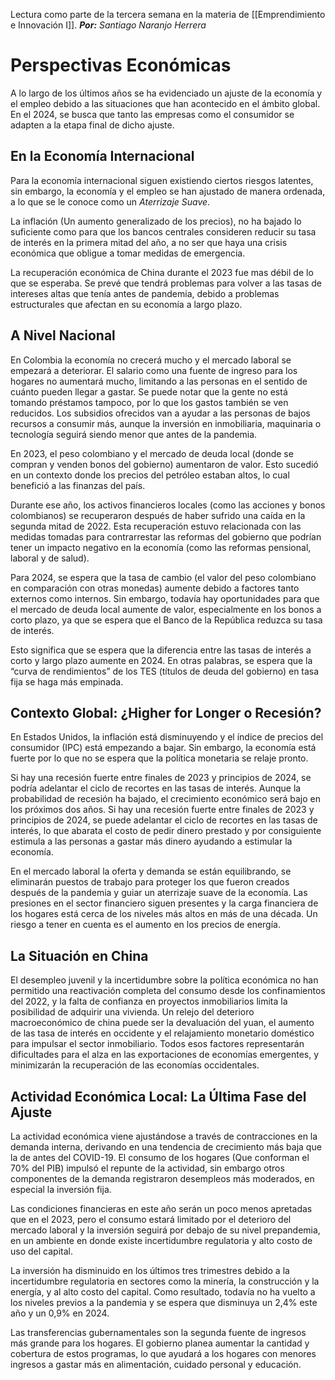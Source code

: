 Lectura como parte de la tercera semana en la materia de [[Emprendimiento e Innovación I]].
***Por:*** *Santiago Naranjo Herrera*

# Perspectivas Económicas
A lo largo de los últimos años se ha evidenciado un ajuste de la economía y el empleo debido a las situaciones que han acontecido en el ámbito global. En el 2024, se busca que tanto las empresas como el consumidor se adapten a la etapa final de dicho ajuste. 

## En la Economía Internacional

Para la economía internacional siguen existiendo ciertos riesgos latentes, sin embargo, la economía y el empleo se han ajustado de manera ordenada, a lo que se le conoce como un *Aterrizaje Suave*.

La inflación (Un aumento generalizado de los precios), no ha bajado lo suficiente como para que los bancos centrales consideren reducir su tasa de interés en la primera mitad del año, a no ser que haya una crisis económica que obligue a tomar medidas de emergencia.

La recuperación económica de China durante el 2023 fue mas débil de lo que se esperaba. Se prevé que tendrá problemas para volver a las tasas de intereses altas que tenía antes de pandemia, debido a problemas estructurales que afectan en su economía a largo plazo.

## A Nivel Nacional
En Colombia la economía no crecerá mucho y el mercado laboral se empezará a deteriorar. El salario como una fuente de ingreso para los hogares no aumentará mucho, limitando a las personas en el sentido de cuánto pueden llegar a gastar. Se puede notar que la gente no está tomando préstamos tampoco, por lo que los gastos también se ven reducidos. Los subsidios ofrecidos van a ayudar a las personas de bajos recursos a consumir más, aunque la inversión en inmobiliaria, maquinaria o tecnología seguirá siendo menor que antes de la pandemia.

En 2023, el peso colombiano y el mercado de deuda local (donde se compran y venden bonos del gobierno) aumentaron de valor. Esto sucedió en un contexto donde los precios del petróleo estaban altos, lo cual benefició a las finanzas del país.

Durante ese año, los activos financieros locales (como las acciones y bonos colombianos) se recuperaron después de haber sufrido una caída en la segunda mitad de 2022. Esta recuperación estuvo relacionada con las medidas tomadas para contrarrestar las reformas del gobierno que podrían tener un impacto negativo en la economía (como las reformas pensional, laboral y de salud).

Para 2024, se espera que la tasa de cambio (el valor del peso colombiano en comparación con otras monedas) aumente debido a factores tanto externos como internos. Sin embargo, todavía hay oportunidades para que el mercado de deuda local aumente de valor, especialmente en los bonos a corto plazo, ya que se espera que el Banco de la República reduzca su tasa de interés.

Esto significa que se espera que la diferencia entre las tasas de interés a corto y largo plazo aumente en 2024. En otras palabras, se espera que la “curva de rendimientos” de los TES (títulos de deuda del gobierno) en tasa fija se haga más empinada.

## Contexto Global: ¿Higher for Longer o Recesión?

En Estados Unidos, la inflación está disminuyendo y el índice de precios del consumidor (IPC) está empezando a bajar. Sin embargo, la economía está fuerte por lo que no se espera que la política monetaria se relaje pronto.

Si hay una recesión fuerte entre finales de 2023 y principios de 2024, se podría adelantar el ciclo de recortes en las tasas de interés. Aunque la probabilidad de recesión ha bajado, el crecimiento económico será bajo en los próximos dos años.
Si hay una recesión fuerte entre finales de 2023 y principios de 2024, se puede adelantar el ciclo de recortes en las tasas de interés, lo que abarata el costo de pedir dinero prestado y por consiguiente estimula a las personas a gastar más dinero ayudando a estimular la economía.

En el mercado laboral la oferta y demanda se están equilibrando, se eliminarán puestos de trabajo para proteger los que fueron creados después de la pandemia y guiar un aterrizaje suave de la economía. Las presiones en el sector financiero siguen presentes y la carga financiera de los hogares está cerca de los niveles más altos en más de una década. Un riesgo a tener en cuenta es el aumento en los precios de energía.

## La Situación en China
El desempleo juvenil y la incertidumbre sobre la política económica no han permitido una reactivación completa del consumo desde los confinamientos del 2022, y la falta de confianza en proyectos inmobiliarios limita la posibilidad de adquirir una vivienda. Un relejo del deterioro macroeconómico de china puede ser la devaluación del yuan, el aumento de las tasa de interés en occidente y el relajamiento monetario doméstico para impulsar el sector inmobiliario. Todos esos factores representarán dificultades para el alza en las exportaciones de economías emergentes, y minimizarán la recuperación de las economías occidentales.
## Actividad Económica Local: La Última Fase del Ajuste

La actividad económica viene ajustándose a través de contracciones en la demanda interna, derivando en una tendencia de crecimiento más baja que la de antes del COVID-19. El consumo de los hogares (Que conforman el 70% del PIB) impulsó el repunte de la actividad, sin embargo otros componentes de la demanda registraron desempleos más moderados, en especial la inversión fija.

Las condiciones financieras en este año serán un poco menos apretadas que en el 2023, pero el consumo estará limitado por el deterioro del mercado laboral y la inversión seguirá por debajo de su nivel prepandemia, en un ambiente en donde existe incertidumbre regulatoria y alto costo de uso del capital.

La inversión ha disminuido en los últimos tres trimestres debido a la incertidumbre regulatoria en sectores como la minería, la construcción y la energía, y al alto costo del capital. Como resultado, todavía no ha vuelto a los niveles previos a la pandemia y se espera que disminuya un 2,4% este año y un 0,9% en 2024.

Las transferencias gubernamentales son la segunda fuente de ingresos más grande para los hogares. El gobierno planea aumentar la cantidad y cobertura de estos programas, lo que ayudará a los hogares con menores ingresos a gastar más en alimentación, cuidado personal y educación.